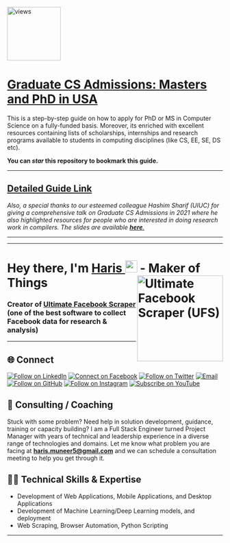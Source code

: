 <a href="https://github.com/harismuneer"><img alt="views" title="Github views" src="https://komarev.com/ghpvc/?username=harismuneer&style=flat-square" width="125"/></a>

<h1><a href= "https://docs.google.com/presentation/d/e/2PACX-1vQ7XjEQcSjzX18Ctl9OoBDZl15xQCEEk83GgF2yPbUDKZPuHJIbVaLC8JjrRaxAG-4u6Ka9tzDq2tYp/pub?start=false&loop=false&delayms=60000">Graduate CS Admissions: Masters and PhD in USA</a></h1>
<p>This is a step-by-step guide on how to apply for PhD or MS in Computer Science on a fully-funded basis. Moreover, its enriched with excellent resources containing lists of scholarships, internships and research programs available to students in computing disciplines (like CS, EE, SE, DS etc). </p>

<b>You can <i>star</i> this repository to bookmark this guide.</b>
<hr>
<h2 align="left">
  <a href="https://docs.google.com/presentation/d/e/2PACX-1vQ7XjEQcSjzX18Ctl9OoBDZl15xQCEEk83GgF2yPbUDKZPuHJIbVaLC8JjrRaxAG-4u6Ka9tzDq2tYp/pub?start=false&loop=false&delayms=60000">
    Detailed Guide Link
  </a>
</h2>
<a href="https://docs.google.com/presentation/d/e/2PACX-1vQ7XjEQcSjzX18Ctl9OoBDZl15xQCEEk83GgF2yPbUDKZPuHJIbVaLC8JjrRaxAG-4u6Ka9tzDq2tYp/pub?start=false&loop=false&delayms=60000">
</a>
<i>Also, a special thanks to our esteemed colleague Hashim Sharif (UIUC) for giving a comprehensive talk on Graduate CS Admissions in 2021 where he also highlighted resources for people who are interested in doing research work in compilers. The slides are available <a href="https://docs.google.com/presentation/d/e/2PACX-1vRNwULuDBag03AE8_C3C1RkTzpqbDIX8EM2m-HKfnz-qTAiJ_wM-1Ynxy46nbdYaA/pub?start=false&loop=false&delayms=30000"> <b>here</b>. </a></i>

<br>

<hr>
<hr>
<h1 align="left">Hey there, I'm <a href="https://www.linkedin.com/in/harismuneer/">Haris </a><img src="https://media.giphy.com/media/hvRJCLFzcasrR4ia7z/giphy.gif" width="28"> 
 <a href="https://github.com/harismuneer/Ultimate-Facebook-Scraper"><img align="right" src="https://user-images.githubusercontent.com/30947706/79588950-17515780-80ee-11ea-8f66-e26da49fa052.png" alt="Ultimate Facebook Scraper (UFS)" width="200"/></a> - Maker of Things</h1> 


### Creator of <a href="https://github.com/harismuneer/Ultimate-Facebook-Scraper">Ultimate Facebook Scraper</a> (one of the best software to collect Facebook data for research & analysis) 

<hr>

<h2 align="left">🌐 Connect</h2>
<p align="left">
  <a href="https://www.linkedin.com/in/harismuneer/"><img title="Follow on LinkedIn" src="https://img.shields.io/badge/LinkedIn-0077B5?style=for-the-badge&logo=linkedin&logoColor=white"/></a>
  <a href="https://www.facebook.com/harism99"><img title="Connect on Facebook" src="https://img.shields.io/badge/Facebook-1877F2?style=for-the-badge&logo=facebook&logoColor=white"/></a>
  <a href="https://twitter.com/harismuneer99"><img title="Follow on Twitter" src="https://img.shields.io/badge/Twitter-1DA1F2?style=for-the-badge&logo=twitter&logoColor=white"/></a>
  <a href="mailto:haris.muneer5@gmail.com"><img title="Email" src="https://img.shields.io/badge/Gmail-D14836?style=for-the-badge&logo=gmail&logoColor=white"/></a>
  <a href="https://github.com/harismuneer"><img title="Follow on GitHub" src="https://img.shields.io/badge/GitHub-100000?style=for-the-badge&logo=github&logoColor=white"/></a>
  <a href="https://www.instagram.com/harismuneer99"><img title="Follow on Instagram" src="https://img.shields.io/badge/Instagram-E4405F?style=for-the-badge&logo=instagram&logoColor=white"/></a>
  <a href="https://www.youtube.com/channel/UCZ-uBd7g0E2Bp-0tXtSlSjw?sub_confirmation=1"><img title="Subscribe on YouTube" src="https://img.shields.io/badge/YouTube-FF0000?style=for-the-badge&logo=youtube&logoColor=white"/></a>
</p>


## 🤝 Consulting / Coaching
Stuck with some problem? Need help in solution development, guidance, training or capacity building? I am a Full Stack Engineer turned Project Manager with years of technical and leadership experience in a diverse range of technologies and domains. Let me know what problem you are facing at <b>haris.muneer5@gmail.com</b> and we can schedule a consultation meeting to help you get through it.

## 👨‍💻 Technical Skills & Expertise

- Development of Web Applications, Mobile Applications, and Desktop Applications
- Development of Machine Learning/Deep Learning models, and deployment 
- Web Scraping, Browser Automation, Python Scripting
<hr>
<br>

